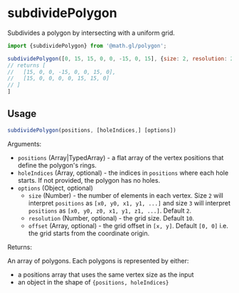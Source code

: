 # subdividePolygon

Subdivides a polygon by intersecting with a uniform grid.

```js
import {subdividePolygon} from '@math.gl/polygon';

subdividePolygon([0, 15, 15, 0, 0, -15, 0, 15], {size: 2, resolution: 20});
// returns [
//   [15, 0, 0, -15, 0, 0, 15, 0],
//   [15, 0, 0, 0, 0, 15, 15, 0]
// ] 
]
```

## Usage

```js
subdividePolygon(positions, [holeIndices,] [options])
```

Arguments:

- `positions` (Array|TypedArray) - a flat array of the vertex positions that define the polygon's rings.
- `holeIndices` (Array, optional) - the indices in `positions` where each hole starts. If not provided, the polygon has no holes.
- `options` (Object, optional)
  + `size` (Number) - the number of elements in each vertex. Size `2` will interpret `positions` as `[x0, y0, x1, y1, ...]` and size `3` will interpret `positions` as `[x0, y0, z0, x1, y1, z1, ...]`. Default `2`.
  + `resolution` (Number, optional) - the grid size. Default `10`.
  + `offset` (Array, optional) - the grid offset in `[x, y]`. Default `[0, 0]` i.e. the grid starts from the coordinate origin.

Returns:

An array of polygons. Each polygons is represented by either:
- a positions array that uses the same vertex size as the input
- an object in the shape of `{positions, holeIndices}`
